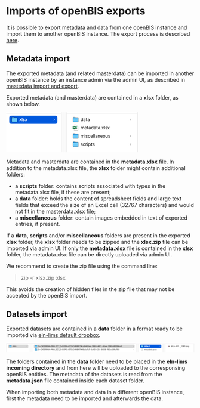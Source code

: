 # Imports of openBIS exports

It is possible to export metadata and data from one openBIS instance and import them to another openBIS instance.
The export process is described [here](../../general-users/data-export.md).


## Metadata import

The exported metadata (and related masterdata) can be imported in another openBIS instance by an instance admin via the admin UI, as described in [mastedata import and export](./masterdata-exports-and-imports.md). 

Exported metadata (and masterdata) are contained in a **xlsx** folder, as shown below.

![image info](img/xlsx-folder-content.png)


Metadata and masterdata are contained in the **metadata.xlsx** file. In addition to the metadata.xlsx file, the **xlsx** folder might contain additional folders:
- a **scripts** folder: contains scripts associated with types in the metadata.xlsx file, if these are present; 
- a **data** folder: holds the content of spreadsheet fields and large text fields that exceed the size of an Excel cell (32767 characters) and would not fit in the masterdata.xlsx file;
- a **miscellaneous** folder: contain images embedded in text of exported entries, if present.


If a **data**, **scripts** and/or **miscellaneous** folders are present in the exported **xlsx** folder, the **xlsx** folder needs to be zipped and the **xlsx.zip** file can be imported via admin UI.
If only the **metadata.xlsx** file is contained in the **xlsx** folder, the metadata.xlsx file can be directly uploaded via admin UI.

We recommend to create the zip file using the command line:

>zip -r xlsx.zip xlsx

This avoids the creation of hidden files in the zip file that may not be accepted by the openBIS import.


## Datasets import

Exported datasets are contained in a **data** folder in a format ready to be imported via [eln-lims default dropbox](../../general-users/data-upload.md#data-upload-via-dropbox).

![image info](img/import-data-folder.png)

The folders contained in the **data** folder need to be placed in the **eln-lims incoming directory** and from here will be uploaded to the corresponsing openBIS entities. The metadata of the datasets is read from the **metadata.json** file contained inside each dataset folder.

When importing both metadata and data in a different openBIS instance, first the metadata need to be imported and afterwards the data. 



